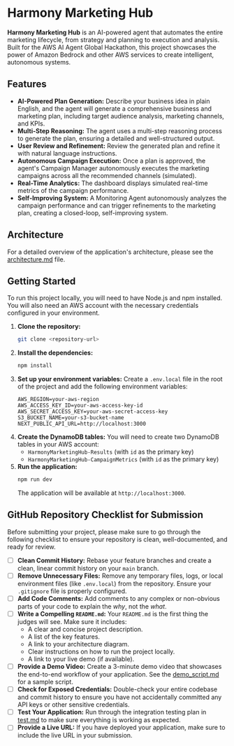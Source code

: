 # Harmony Marketing Hub

**Harmony Marketing Hub** is an AI-powered agent that automates the entire marketing lifecycle, from strategy and planning to execution and analysis. Built for the AWS AI Agent Global Hackathon, this project showcases the power of Amazon Bedrock and other AWS services to create intelligent, autonomous systems.

## Features

*   **AI-Powered Plan Generation:** Describe your business idea in plain English, and the agent will generate a comprehensive business and marketing plan, including target audience analysis, marketing channels, and KPIs.
*   **Multi-Step Reasoning:** The agent uses a multi-step reasoning process to generate the plan, ensuring a detailed and well-structured output.
*   **User Review and Refinement:** Review the generated plan and refine it with natural language instructions.
*   **Autonomous Campaign Execution:** Once a plan is approved, the agent's Campaign Manager autonomously executes the marketing campaigns across all the recommended channels (simulated).
*   **Real-Time Analytics:** The dashboard displays simulated real-time metrics of the campaign performance.
*   **Self-Improving System:** A Monitoring Agent autonomously analyzes the campaign performance and can trigger refinements to the marketing plan, creating a closed-loop, self-improving system.

## Architecture

For a detailed overview of the application's architecture, please see the [architecture.md](architecture.md) file.

## Getting Started

To run this project locally, you will need to have Node.js and npm installed. You will also need an AWS account with the necessary credentials configured in your environment.

1.  **Clone the repository:**
    ```bash
    git clone <repository-url>
    ```
2.  **Install the dependencies:**
    ```bash
    npm install
    ```
3.  **Set up your environment variables:**
    Create a `.env.local` file in the root of the project and add the following environment variables:
    ```
    AWS_REGION=your-aws-region
    AWS_ACCESS_KEY_ID=your-aws-access-key-id
    AWS_SECRET_ACCESS_KEY=your-aws-secret-access-key
    S3_BUCKET_NAME=your-s3-bucket-name
    NEXT_PUBLIC_API_URL=http://localhost:3000
    ```
4.  **Create the DynamoDB tables:**
    You will need to create two DynamoDB tables in your AWS account:
    *   `HarmonyMarketingHub-Results` (with `id` as the primary key)
    *   `HarmonyMarketingHub-CampaignMetrics` (with `id` as the primary key)
5.  **Run the application:**
    ```bash
    npm run dev
    ```
    The application will be available at `http://localhost:3000`.

## GitHub Repository Checklist for Submission

Before submitting your project, please make sure to go through the following checklist to ensure your repository is clean, well-documented, and ready for review.

*   [ ] **Clean Commit History:** Rebase your feature branches and create a clean, linear commit history on your `main` branch.
*   [ ] **Remove Unnecessary Files:** Remove any temporary files, logs, or local environment files (like `.env.local`) from the repository. Ensure your `.gitignore` file is properly configured.
*   [ ] **Add Code Comments:** Add comments to any complex or non-obvious parts of your code to explain the *why*, not the *what*.
*   [ ] **Write a Compelling `README.md`:** Your `README.md` is the first thing the judges will see. Make sure it includes:
    *   A clear and concise project description.
    *   A list of the key features.
    *   A link to your architecture diagram.
    *   Clear instructions on how to run the project locally.
    *   A link to your live demo (if available).
*   [ ] **Provide a Demo Video:** Create a 3-minute demo video that showcases the end-to-end workflow of your application. See the [demo_script.md](demo_script.md) for a sample script.
*   [ ] **Check for Exposed Credentials:** Double-check your entire codebase and commit history to ensure you have not accidentally committed any API keys or other sensitive credentials.
*   [ ] **Test Your Application:** Run through the integration testing plan in [test.md](test.md) to make sure everything is working as expected.
*   [ ] **Provide a Live URL:** If you have deployed your application, make sure to include the live URL in your submission.